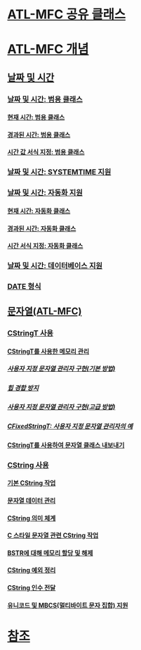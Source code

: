 # [ATL-MFC 공유 클래스](atl-mfc-shared-classes.md)
# [ATL-MFC 개념](atl-mfc-concepts.md)
## [날짜 및 시간](date-and-time.md)
### [날짜 및 시간: 범용 클래스](date-and-time-general-purpose-classes.md)
#### [현재 시간: 범용 클래스](current-time-general-purpose-classes.md)
#### [경과된 시간: 범용 클래스](elapsed-time-general-purpose-classes.md)
#### [시간 값 서식 지정: 범용 클래스](formatting-time-values-general-purpose-classes.md)
### [날짜 및 시간: SYSTEMTIME 지원](date-and-time-systemtime-support.md)
### [날짜 및 시간: 자동화 지원](date-and-time-automation-support.md)
#### [현재 시간: 자동화 클래스](current-time-automation-classes.md)
#### [경과된 시간: 자동화 클래스](elapsed-time-automation-classes.md)
#### [시간 서식 지정: 자동화 클래스](formatting-time-automation-classes.md)
### [날짜 및 시간: 데이터베이스 지원](date-and-time-database-support.md)
### [DATE 형식](date-type.md)
## [문자열(ATL-MFC)](strings-atl-mfc.md)
### [CStringT 사용](using-cstringt.md)
#### [CStringT를 사용한 메모리 관리](memory-management-with-cstringt.md)
##### [사용자 지정 문자열 관리자 구현(기본 방법)](implementation-of-a-custom-string-manager-basic-method.md)
##### [힙 경합 방지](avoidance-of-heap-contention.md)
##### [사용자 지정 문자열 관리자 구현(고급 방법)](implementation-of-a-custom-string-manager-advanced-method.md)
##### [CFixedStringT: 사용자 지정 문자열 관리자의 예](cfixedstringt-example-of-a-custom-string-manager.md)
#### [CStringT를 사용하여 문자열 클래스 내보내기](exporting-string-classes-using-cstringt.md)
### [CString 사용](using-cstring.md)
#### [기본 CString 작업](basic-cstring-operations.md)
#### [문자열 데이터 관리](string-data-management.md)
#### [CString 의미 체계](cstring-semantics.md)
#### [C 스타일 문자열 관련 CString 작업](cstring-operations-relating-to-c-style-strings.md)
#### [BSTR에 대해 메모리 할당 및 해제](allocating-and-releasing-memory-for-a-bstr.md)
#### [CString 예외 정리](cstring-exception-cleanup.md)
#### [CString 인수 전달](cstring-argument-passing.md)
#### [유니코드 및 MBCS(멀티바이트 문자 집합) 지원](unicode-and-multibyte-character-set-mbcs-support.md)
# [참조](reference/toc.md)
